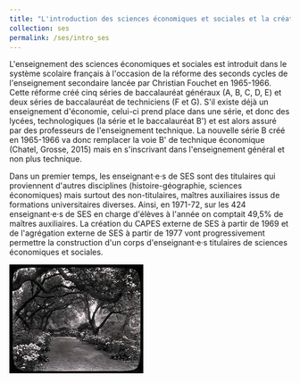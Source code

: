 ```yaml
---
title: "L'introduction des sciences économiques et sociales et la création d'un nouveau corps enseignant"
collection: ses
permalink: /ses/intro_ses
---
```


<p style="text-align:justify;">

L'enseignement des sciences économiques et sociales est introduit dans le système scolaire français à l'occasion de la réforme des seconds cycles de l'enseignement secondaire lancée par Christian Fouchet en 1965-1966. Cette réforme créé cinq séries de baccalauréat généraux (A, B, C, D, E) et deux séries de baccalauréat de techniciens (F et G). S'il existe déjà un enseignement d'économie, celui-ci prend place dans une série, et donc des lycées, technologiques (la série et le baccalauréat B') et est alors assuré par des professeurs de l'enseignement technique. La nouvelle série B créé en 1965-1966 va donc remplacer la voie B' de technique économique (Chatel, Grosse, 2015) mais en s'inscrivant dans l'enseignement général et non plus technique.

</p>

Dans un premier temps, les enseignant·e·s de SES sont des titulaires qui proviennent d'autres disciplines (histoire-géographie, sciences économiques) mais surtout des non-titulaires, maîtres auxiliaires issus de formations universitaires diverses. Ainsi, en 1971-72, sur les 424 enseignant·e·s de SES en charge d'élèves à l'année on comptait 49,5% de maîtres auxiliaires. La création du CAPES externe de SES à partir de 1969 et de l'agrégation externe de SES à partir de 1977 vont progressivement permettre la construction d'un corps d'enseignant·e·s titulaires de sciences économiques et sociales.

![](images/3953273590_704e3899d5_m.jpg)
